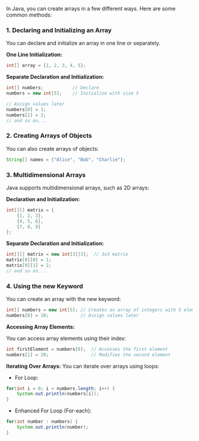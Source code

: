 In Java, you can create arrays in a few different ways. Here are some common methods:

### 1. Declaring and Initializing an Array
You can declare and initialize an array in one line or separately.

**One Line Initialization:**

```java
int[] array = {1, 2, 3, 4, 5};
```

**Separate Declaration and Initialization:**

```java
int[] numbers;           // Declare
numbers = new int[5];    // Initialize with size 5

// Assign values later
numbers[0] = 1;
numbers[1] = 2;
// and so on...

```

### 2. Creating Arrays of Objects
You can also create arrays of objects:

```java
String[] names = {"Alice", "Bob", "Charlie"};
```

### 3. Multidimensional Arrays
Java supports multidimensional arrays, such as 2D arrays:

**Declaration and Initialization:**

```java
int[][] matrix = {
    {1, 2, 3},
    {4, 5, 6},
    {7, 8, 9}
};
```

**Separate Declaration and Initialization:**
```java
int[][] matrix = new int[3][3];  // 3x3 matrix
matrix[0][0] = 1;
matrix[0][1] = 2;
// and so on...

```

### 4. Using the new Keyword
You can create an array with the new keyword:

```java
int[] numbers = new int[5]; // Creates an array of integers with 5 elements
numbers[0] = 10;            // Assign values later

```

**Accessing Array Elements:**

You can access array elements using their index:
```java
int firstElement = numbers[0];  // Accesses the first element
numbers[1] = 20;                // Modifies the second element

```
**Iterating Over Arrays:**
You can iterate over arrays using loops:

* For Loop:
```java
for(int i = 0; i < numbers.length; i++) {
    System.out.println(numbers[i]);
}

```
* Enhanced For Loop (For-each):
```java
for(int number : numbers) {
    System.out.println(number);
}

```
